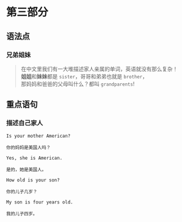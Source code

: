 # 第三部分

## 语法点

### 兄弟姐妹

> 在中文里我们有一大堆描述家人亲属的单词，英语就没有那么复杂！  
> **姐姐**和**妹妹**都是 `sister`，哥哥和弟弟也就是 `brother`，  
> 那妈妈和爸爸的父母叫什么？都叫 `grandparents`!

## 重点语句

### 描述自己家人

```text
Is your mother American?

你的妈妈是美国人吗？
```

```text
Yes, she is American.

是的，她是美国人。
```

```text
How old is your son?

你的儿子几岁？
```

```text
My son is four years old.

我的儿子四岁。
```
